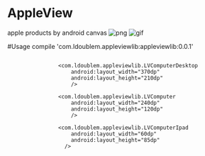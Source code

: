 # AppleView
apple products by android canvas
![png](https://github.com/ldoublem/AppleView/blob/master/screenshot/computer.png)
![gif](https://github.com/ldoublem/AppleView/blob/master/screenshot/view.gif)


#Usage
compile 'com.ldoublem.appleviewlib:appleviewlib:0.0.1'
```

                <com.ldoublem.appleviewlib.LVComputerDesktop
                    android:layout_width="370dp"
                    android:layout_height="210dp"
                    />

                <com.ldoublem.appleviewlib.LVComputer
                    android:layout_width="240dp"
                    android:layout_height="120dp"
                    />

                <com.ldoublem.appleviewlib.LVComputerIpad
                    android:layout_width="60dp"
                    android:layout_height="85dp"
                  />
```
